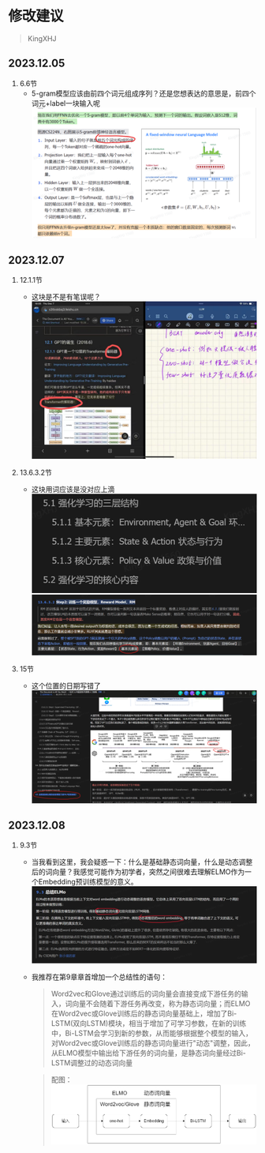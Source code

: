 # 修改建议
> KingXHJ

## 2023.12.05
1. 6.6节
    - 5-gram模型应该由前四个词元组成序列？还是您想表达的意思是，前四个词元+label一块输入呢
    ![](../pictures/The%20Document%20is%20All%20You%20Need/20231205-6-6-1.png)


## 2023.12.07
1. 12.1.1节
    - 这块是不是有笔误呢？
    ![](../pictures/The%20Document%20is%20All%20You%20Need/20231207-12-1-1-1.jpg)

1. 13.6.3.2节
    - 这块用词应该是没对应上滴
    ![](../pictures/The%20Document%20is%20All%20You%20Need/20231207-13-6-3-2-1.png)
    ![](../pictures/The%20Document%20is%20All%20You%20Need/20231207-13-6-3-2-2.png)

1. 15节
    - 这个位置的日期写错了
    ![](../pictures/The%20Document%20is%20All%20You%20Need/20231207-15-1.png)


## 2023.12.08
1. 9.3节
    - 当我看到这里，我会疑惑一下：什么是基础静态词向量，什么是动态调整后的词向量？我感觉可能作为初学者，突然之间很难去理解ELMO作为一个Embedding预训练模型的意义。
    ![](../pictures/The%20Document%20is%20All%20You%20Need/20231208-9-3-1.png)

    - 我推荐在第9章章首增加一个总结性的语句：
        > Word2vec和Glove通过训练后的词向量会直接变成下游任务的输入，词向量不会随着下游任务再改变，称为静态词向量；而ELMO在Word2vec或Glove训练后的静态词向量基础上，增加了Bi-LSTM(双向LSTM)模块，相当于增加了可学习参数，在新的训练中，Bi-LSTM会学习到新的参数，从而能够根据整个模型的输入，对Word2vec或Glove训练后的静态词向量进行"动态"调整，因此，从ELMO模型中输出给下游任务的词向量，是静态词向量经过Bi-LSTM调整过的动态词向量
        
        > 配图：
        ![](../pictures/The%20Document%20is%20All%20You%20Need/20231208-9-3-2.png)